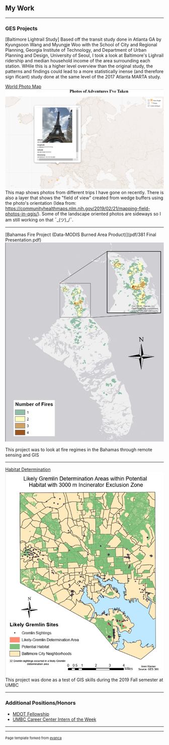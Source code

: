 ## My Work

---

### GES Projects

[Baltimore Lightrail Study]
Based off the transit study done in Atlanta GA by Kyungsoon Wang and Myungje Woo with the School of City and Regional Planning, Georgia Institute of Technology, and Department of Urban Planning and Design, University of Seoul, I took a look at Baltimore's Lighrail ridership and median household income of the area surrounding each station. WHile this is a higher level overview than the original study, the patterns and findings could lead to a more statistically inense (and therefore sign ificant) study done at the same level of the 2017 Atlanta MARTA study.

[World Photo Map](projects/qgis2web_2020_02_25-10_33_20_132185/index.html)
<img src="images/webmap_sc.PNG"/>
This map shows photos from different trips I have gone on recently. There is also a layer that shows the "field of view" created from wedge buffers using the photo's orientation (Idea from: https://communityhealthmaps.nlm.nih.gov/2019/02/21/mapping-field-photos-in-qgis/). Some of the landscape oriented photos are sideways so I am still working on that  ¯\_(ツ)_/¯.

---

[Bahamas Fire Project (Data-MODIS Burned Area Product)](pdf/381 Final Presentation.pdf)
<img src="/projects/Map_1.JPG"/>

This project was to look at fire regimes in the Bahamas through remote sensing and GIS

---
[Habitat Determination](/Habitat_Determination.md)
<img src="/projects/Habitat.PNG"/>
This project was done as a test of GIS skills during the 2019 Fall semester at UMBC

---


### Additional Positions/Honors

- [MDOT Fellowship](https://publicservicescholars.umbc.edu/mdot-fellows-2019/)
- [UMBC Career Center Intern of the Week](https://careers.umbc.edu/news/?id=90220)

---

---
<p style="font-size:11px">Page template forked from <a href="https://github.com/evanca/quick-portfolio">evanca</a></p>
<!-- Remove above link if you don't want to attibute -->
